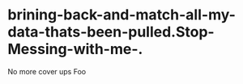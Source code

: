 # brining-back-and-match-all-my-data-thats-been-pulled.Stop-Messing-with-me-.
No more cover ups Foo
